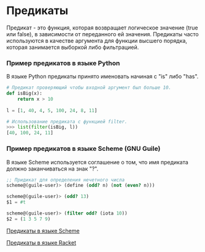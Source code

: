 # Предикаты

Предикат - это функция, которая возвращает логическое значение (true или false), в зависимости от переданного ей значения.
Предикаты часто используются в качестве аргумента для функции высшего порядка, которая занимается выборкой либо фильтрацией.

### Пример предикатов в языке Python
В языке Python предикаты принято именовать начиная с "is" либо "has".
```python
# Предикат проверяющий чтобы входной аргумент был больше 10.
def isBig(x):
    return x > 10
    
l = [1, 40, 4, 5, 100, 24, 8, 11]

# Использование предиката с функцией filter.
>>> list(filter(isBig, l))
[40, 100, 24, 11]
```

### Пример предикатов в языке Scheme (GNU Guile)
В языке Scheme используется соглашение о том, что имя предиката должно заканчиваться на знак "?".
```scheme
;; Придикат для определения нечетного числа
scheme@(guile-user)> (define (odd? n) (not (even? n)))

scheme@(guile-user)> (odd? 13)
$1 = #t

scheme@(guile-user)> (filter odd? (iota 10))
$2 = (1 3 5 7 9)
```


[Предикаты в языке Scheme](https://people.eecs.berkeley.edu/~bh/ssch6/true.html)

[Предикаты в языке Racket](https://docs.racket-lang.org/predicates/index.html)
